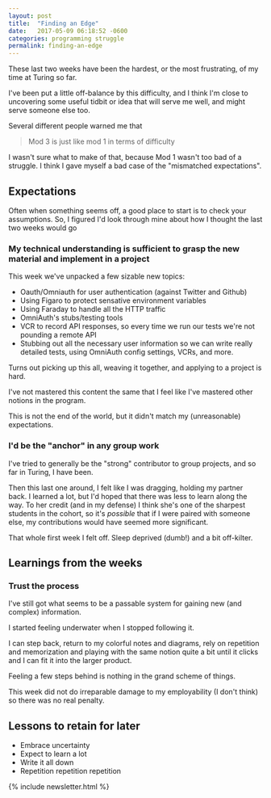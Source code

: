 ```yaml
---
layout: post
title:  "Finding an Edge"
date:   2017-05-09 06:18:52 -0600
categories: programming struggle
permalink: finding-an-edge
---
```


These last two weeks have been the hardest, or the most frustrating, of my time at Turing so far.

I've been put a little off-balance by this difficulty, and I think I'm close to uncovering some useful tidbit or idea that will serve me well, and might serve someone else too.

Several different people warned me that

> Mod 3 is just like mod 1 in terms of difficulty

I wasn't sure what to make of that, because Mod 1 wasn't too bad of a struggle. I think I gave myself a bad case of the "mismatched expectations".

<!--more-->


## Expectations

Often when something seems off, a good place to start is to check your assumptions. So, I figured I'd look through mine about how I thought the last two weeks would go

### My technical understanding is sufficient to grasp the new material and implement in a project

This week we've unpacked a few sizable new topics:

- Oauth/Omniauth for user authentication (against Twitter and Github)
- Using Figaro to protect sensative environment variables
- Using Faraday to handle all the HTTP traffic
- OmniAuth's stubs/testing tools
- VCR to record API responses, so every time we run our tests we're not pounding a remote API
- Stubbing out all the necessary user information so we can write really detailed tests, using OmniAuth config settings, VCRs, and more.

Turns out picking up this all, weaving it together, and applying to a project is hard.

I've not mastered this content the same that I feel like I've mastered other notions in the program.

This is not the end of the world, but it didn't match my (unreasonable) expectations.



### I'd be the "anchor" in any group work

I've tried to generally be the "strong" contributor to group projects, and so far in Turing, I have been.

Then this last one around, I felt like I was dragging, holding my partner back. I learned a lot, but I'd hoped that there was less to learn along the way. To her credit (and in my defense) I think she's one of the sharpest students in the cohort, so it's *possible* that if I were paired with someone else, my contributions would have seemed more significant.

That whole first week I felt off. Sleep deprived (dumb!) and a bit off-kilter.


## Learnings from the weeks

### Trust the process

I've still got what seems to be a passable system for gaining new (and complex) information.

I started feeling underwater when I stopped following it.

I can step back, return to my colorful notes and diagrams, rely on repetition and memorization and playing with the same notion quite a bit until it clicks and I can fit it into the larger product.

Feeling a few steps behind is nothing in the grand scheme of things.

This week did not do irreparable damage to my employability (I don't think) so there was no real penalty.

## Lessons to retain for later

- Embrace uncertainty
- Expect to learn a lot
- Write it all down
- Repetition repetition repetition


{% include newsletter.html %}
